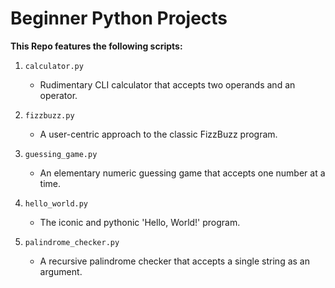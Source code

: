 # Beginner Python Projects

**This Repo features the following scripts:**

1. `calculator.py`
    - Rudimentary CLI calculator that accepts two operands and an operator.

2. `fizzbuzz.py`
    - A user-centric approach to the classic FizzBuzz program.

3. `guessing_game.py`
    - An elementary numeric guessing game that accepts one number at a time.

4. `hello_world.py`
    - The iconic and pythonic 'Hello, World!' program.

5. `palindrome_checker.py`
    - A recursive palindrome checker that accepts a single string as an argument.
